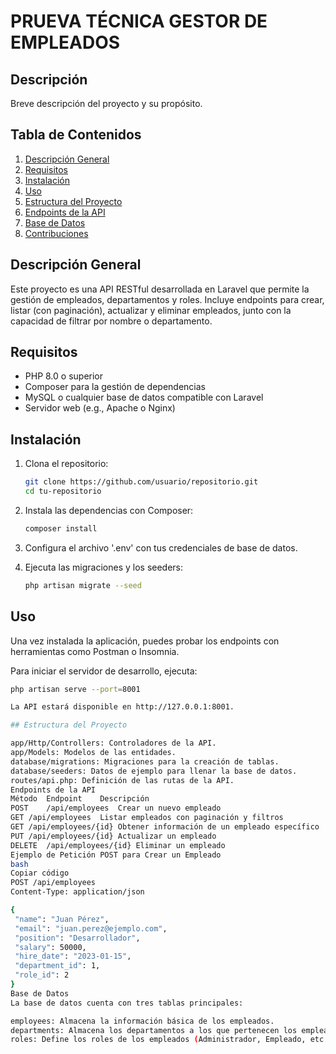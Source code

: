 # PRUEVA TÉCNICA GESTOR DE EMPLEADOS

## Descripción
Breve descripción del proyecto y su propósito.

## Tabla de Contenidos
1. [Descripción General](#descripción-general)
2. [Requisitos](#requisitos)
3. [Instalación](#instalación)
4. [Uso](#uso)
5. [Estructura del Proyecto](#estructura-del-proyecto)
6. [Endpoints de la API](#endpoints-de-la-api)
7. [Base de Datos](#base-de-datos)
8. [Contribuciones](#contribuciones)

## Descripción General
Este proyecto es una API RESTful desarrollada en Laravel que permite la gestión de empleados, departamentos y roles. Incluye endpoints para crear, listar (con paginación), actualizar y eliminar empleados, junto con la capacidad de filtrar por nombre o departamento.

## Requisitos
- PHP 8.0 o superior
- Composer para la gestión de dependencias
- MySQL o cualquier base de datos compatible con Laravel
- Servidor web (e.g., Apache o Nginx)

## Instalación
1. Clona el repositorio:
   ```bash
   git clone https://github.com/usuario/repositorio.git
   cd tu-repositorio

2. Instala las dependencias con Composer:
   ```bash
   composer install

3. Configura el archivo '.env' con tus credenciales de base de datos.

4. Ejecuta las migraciones y los seeders:
   ```bash
   php artisan migrate --seed

## Uso

Una vez instalada la aplicación, puedes probar los endpoints con herramientas como Postman o Insomnia.

Para iniciar el servidor de desarrollo, ejecuta:
   ```bash
   php artisan serve --port=8001

La API estará disponible en http://127.0.0.1:8001.

## Estructura del Proyecto

app/Http/Controllers: Controladores de la API.
app/Models: Modelos de las entidades.
database/migrations: Migraciones para la creación de tablas.
database/seeders: Datos de ejemplo para llenar la base de datos.
routes/api.php: Definición de las rutas de la API.
Endpoints de la API
Método	Endpoint	Descripción
POST	/api/employees	Crear un nuevo empleado
GET	/api/employees	Listar empleados con paginación y filtros
GET	/api/employees/{id}	Obtener información de un empleado específico
PUT	/api/employees/{id}	Actualizar un empleado
DELETE	/api/employees/{id}	Eliminar un empleado
Ejemplo de Petición POST para Crear un Empleado
bash
Copiar código
POST /api/employees
Content-Type: application/json

{
    "name": "Juan Pérez",
    "email": "juan.perez@ejemplo.com",
    "position": "Desarrollador",
    "salary": 50000,
    "hire_date": "2023-01-15",
    "department_id": 1,
    "role_id": 2
}
Base de Datos
La base de datos cuenta con tres tablas principales:

employees: Almacena la información básica de los empleados.
departments: Almacena los departamentos a los que pertenecen los empleados.
roles: Define los roles de los empleados (Administrador, Empleado, etc.).